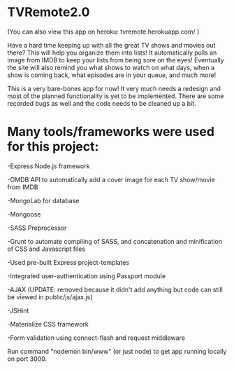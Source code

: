 # TVRemote2.0
(You can also view this app on heroku: tvremote.herokuapp.com/ )

 Have a hard time keeping up with all the great TV shows and movies out there? This will help you organize them into lists! It automatically pulls an image from IMDB to keep your lists from being sore on the eyes! Eventually the site will also remind you what shows to watch on what days, when a show is coming back, what episodes are in your queue, and much more!
 
This is a very bare-bones app for now! It very much needs a redesign and most of the planned functionality is yet to be implemented. There are some recorded bugs as well and the code needs to be cleaned up a bit.

# Many tools/frameworks were used for this project:
 
 -Express Node.js framework
 
 -OMDB API to automatically add a cover image for each TV show/movie from IMDB
 
 -MongoLab for database
 
 -Mongoose
 
 -SASS Preprocessor
 
 -Grunt to automate compiling of SASS, and concatenation and minification of CSS and Javascript files
 
 -Used pre-built Express project-templates
 
 -Integrated user-authentication using Passport module
 
 -AJAX (UPDATE: removed because it didn't add anything but code can still be viewed in public/js/ajax.js)
 
 -JSHint
 
 -Materialize CSS framework
 
 -Form validation using connect-flash and request middleware

Run command "nodemon bin/www" (or just node) to get app running locally on port 3000.
